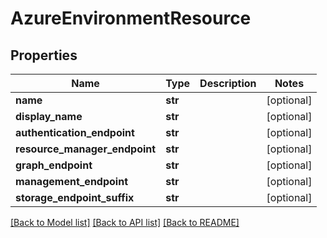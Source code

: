 # AzureEnvironmentResource

## Properties
Name | Type | Description | Notes
------------ | ------------- | ------------- | -------------
**name** | **str** |  | [optional] 
**display_name** | **str** |  | [optional] 
**authentication_endpoint** | **str** |  | [optional] 
**resource_manager_endpoint** | **str** |  | [optional] 
**graph_endpoint** | **str** |  | [optional] 
**management_endpoint** | **str** |  | [optional] 
**storage_endpoint_suffix** | **str** |  | [optional] 

[[Back to Model list]](../README.md#documentation-for-models) [[Back to API list]](../README.md#documentation-for-api-endpoints) [[Back to README]](../README.md)


